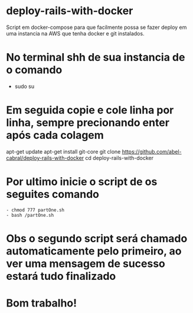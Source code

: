 # deploy-rails-with-docker
Script em docker-compose para que facilmente possa se fazer deploy em uma instancia na AWS que tenha docker e git instalados.

# No terminal shh de sua instancia de o comando
   - sudo su
# Em seguida copie e cole linha por linha, sempre precionando enter após cada colagem
apt-get update
apt-get install git-core
git clone https://github.com/abel-cabral/deploy-rails-with-docker
cd deploy-rails-with-docker
# Por ultimo inicie o script de os seguites comando
    - chmod 777 partOne.sh
    - bash /partOne.sh
# Obs o segundo script será chamado automaticamente pelo primeiro, ao ver uma mensagem de sucesso estará tudo finalizado
# Bom trabalho!
